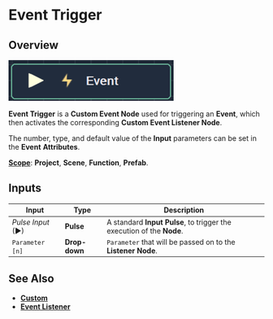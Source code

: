# Event Trigger

## Overview

![The Event Trigger Node.](<../../../.gitbook/assets/eventnode - Copy.png>)

**Event Trigger** is a **Custom Event Node** used for triggering an **Event**, which then activates the corresponding **Custom Event Listener Node**.

The number, type, and default value of the **Input** parameters can be set in the **Event** **Attributes**.

[**Scope**](../../overview.md#scopes): **Project**, **Scene**, **Function**, **Prefab**.

## Inputs

| Input             | Type          | Description                                                           |
| ----------------- | ------------- | --------------------------------------------------------------------- |
| _Pulse Input_ (►) | **Pulse**     | A standard **Input Pulse**, to trigger the execution of the **Node**. |
| `Parameter [n]`   | **Drop-down** | `Parameter` that will be passed on to the **Listener** **Node**.      |

## See Also

* [**Custom**](./)
* [**Event Listener**](event-listener.md)
